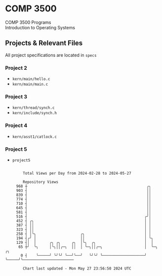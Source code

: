 # COMP 3500
COMP 3500 Programs  
Introduction to Operating Systems  
## Projects & Relevant Files
All project specifications are located in `specs`
### Project 2
- `kern/main/hello.c`
- `kern/main/main.c`
### Project 3
- `kern/thread/synch.c`
- `kern/include/synch.h`
### Project 4
- `kern/asst1/catlock.c`
### Project 5
- `project5`

```

        Total Views per Day from 2024-02-28 to 2024-05-27

        Repository Views
     968 ┼                                                      ╭╮
     903 ┤                                                      ││
     839 ┤                                                      ││
     774 ┤                                                      ││
     710 ┤                                                      ││
     645 ┤                                                      ││
     581 ┤                                                      ││
     516 ┤                                                     ╭╯│
     452 ┤ ╭╮                                                  │ │
     387 ┤ ││                                                  │ │
     323 ┤ ││                                                  │ │
     258 ┤ │╰╮                    ╭╮                           │ │
     194 ┤╭╯ │                    ││                           │ ╰╮
     129 ┤│  │      ╭╮ ╭╮     ╭╮  │╰╮  ╭╮                      │  │
      65 ┼╯  ╰╮     │╰╮││╭─╮  ││  │ ╰─╮││╭─╮                   │  ╰─╮     ╭╮
       0 ┤    ╰─────╯ ╰╯╰╯ ╰──╯╰──╯   ╰╯╰╯ ╰───────────────────╯    ╰─────╯╰───────────────────────

        Chart last updated - Mon May 27 23:56:50 2024 UTC
        
```
